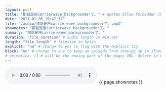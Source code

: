 ```yaml
---
layout: post
title: "那就是用carrierwave_backgrounder了。" # quotes allow forbidden characters like the colon
date: "2021-01-06 19:47:37"
file: "/audio/那就是用carrierwave_backgrounder了。.mp3"
shownotes: "那就是用carrierwave_backgrounder了。"
summary: "那就是用carrierwave_backgrounder了。"
duration: "file_duration" # audio length in min:sec
length: "file_length" # filesize in bytes
explicit: "no" # change to yes to flag with the explicit tag
block: "no" # change to yes to keep an episode from showing up in iTunes
# permalink: /1 # will be the ending part of the pages URL, delete to default to the title
---
```


<audio controls>
<source src="{{site.url}}{{site.baseurl}}{{ page.file }}" type="audio/x-mp3">
Your browser does not support the audio element.
</audio>
{{ page.shownotes }}
